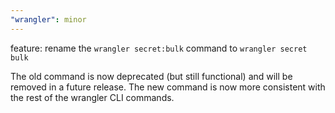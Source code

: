 ```yaml
---
"wrangler": minor
---
```


feature: rename the `wrangler secret:bulk` command to `wrangler secret bulk`

The old command is now deprecated (but still functional) and will be removed in a future release. The new command is now more consistent with the rest of the wrangler CLI commands.
